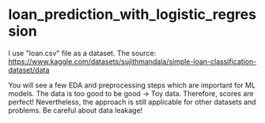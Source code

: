 # loan_prediction_with_logistic_regression

I use "loan.csv" file as a dataset. The source: https://www.kaggle.com/datasets/sujithmandala/simple-loan-classification-dataset/data

You will see a few EDA and preprocessing steps which are important for ML models. The data is too good to be good -> Toy data. Therefore, scores are perfect! Nevertheless, the approach is still applicable for other datasets and problems. Be careful about data leakage! 
